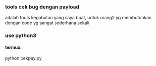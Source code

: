 
<h3>tools cek bug dengan payload</h3>
adalah tools kegabutan yang saya buat, untuk orang2 yg membutuhkan
<br>dengan code yg sangat sederhana sekali

<h3>use python3</h3>
<h4>termux:</h4>
python cekpay.py
